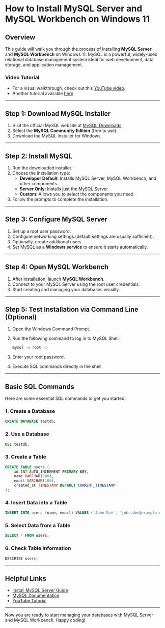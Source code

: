 

# How to Install MySQL Server and MySQL Workbench on Windows 11

## Overview

This guide will walk you through the process of installing **MySQL Server** and **MySQL Workbench** on Windows 11. MySQL is a powerful, widely-used relational database management system ideal for web development, data storage, and application management.

### Video Tutorial

- For a visual walkthrough, check out this [YouTube video](https://www.youtube.com/watch?v=a3HJnbYhXUc).
- Another tutorial available [here](https://www.mysqltutorial.org/getting-started-with-mysql/install-mysql/)

---

## Step 1: Download MySQL Installer

1. Visit the official MySQL website at [MySQL Downloads](https://dev.mysql.com/downloads/installer/).
2. Select the **MySQL Community Edition** (free to use).
3. Download the MySQL Installer for Windows.

---

## Step 2: Install MySQL

1. Run the downloaded installer.
2. Choose the installation type:
   - **Developer Default**: Installs MySQL Server, MySQL Workbench, and other components.
   - **Server Only**: Installs just the MySQL Server.
   - **Custom**: Allows you to select the components you need.
3. Follow the prompts to complete the installation.

---

## Step 3: Configure MySQL Server

1. Set up a root user password.
2. Configure networking settings (default settings are usually sufficient).
3. Optionally, create additional users.
4. Set MySQL as a **Windows service** to ensure it starts automatically.

---

## Step 4: Open MySQL Workbench

1. After installation, launch **MySQL Workbench**.
2. Connect to your MySQL Server using the root user credentials.
3. Start creating and managing your databases visually.

---

## Step 5: Test Installation via Command Line (Optional)

1. Open the Windows Command Prompt.
2. Run the following command to log in to MySQL Shell:

   ```bash
   mysql -u root -p
   ```

3. Enter your root password.
4. Execute SQL commands directly in the shell.

---

## Basic SQL Commands

Here are some essential SQL commands to get you started:

### 1. Create a Database
```sql
CREATE DATABASE testdb;
```

### 2. Use a Database
```sql
USE testdb;
```

### 3. Create a Table
```sql
CREATE TABLE users (
    id INT AUTO_INCREMENT PRIMARY KEY,
    name VARCHAR(100),
    email VARCHAR(100),
    created_at TIMESTAMP DEFAULT CURRENT_TIMESTAMP
);
```

### 4. Insert Data into a Table
```sql
INSERT INTO users (name, email) VALUES ('John Doe', 'john.doe@example.com');
```

### 5. Select Data from a Table
```sql
SELECT * FROM users;
```

### 6. Check Table Information
```sql
DESCRIBE users;
```

---

## Helpful Links

- [Install MySQL Server Guide](https://www.mysqltutorial.org/getting-started-with-mysql/install-mysql/)
- [MySQL Documentation](https://dev.mysql.com/doc/)
- [YouTube Tutorial](https://www.youtube.com/watch?v=a3HJnbYhXUc)

---

Now you are ready to start managing your databases with MySQL Server and MySQL Workbench. Happy coding!
